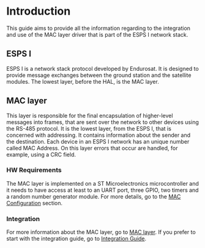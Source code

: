 # Introduction

This guide aims to provide all the information regarding to the integration and use of the MAC layer driver that is part of the ESPS I network stack.

## ESPS I

ESPS I is a network stack protocol developed by Endurosat. It is designed to provide message exchanges between the ground station and the satellite modules. The lowest layer, before the HAL, is the MAC layer.

## MAC layer
This layer is responsible for the final encapsulation of higher-level messages into frames, that are sent over the network to other devices using the RS-485 protocol. It is the lowest layer, from the ESPS I, that is concerned with addressing. It contains information about the sender and the destination. Each device in an ESPS I network has an unique number called MAC Address. On this layer errors that occur are handled, for example, using a CRC field.

### HW Requirements

The MAC layer is implemented on a ST Microelectronics microcontroller and it needs to have access at least to an UART port, three GPIO, two timers and a random number generator module. For more details, go to the [MAC Configuration](mac_layer/mac_configuration.md) section.

### Integration

For more information about the MAC layer, go to [MAC layer](mac_layer/mac_hl_design.md). If you prefer to start with the integration guide, go to [Integration Guide](guide/int_configuration.md).